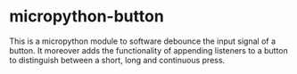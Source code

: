 # micropython-button
This is a micropython module to software debounce the input signal of a button. It moreover adds the functionality of appending listeners to a button to distinguish between a short, long and continuous press.
